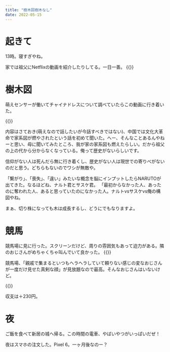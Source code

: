 ```yaml
---
title: "樹木図樹木なし"
date: 2022-05-15
---
```


# 起きて
13時。寝すぎやね。

家では祖父にNetflixの動画を紹介したりしてる。一日一善。
{{<tweet user="dango_bot" id="1525772183514927104">}}


# 樹木図
萌えセンサーが働いてチャイナドレスについて調べていたらこの動画に行き着いた。

{{<youtube fjOGvFaBLdI>}}

内容はさておき(萌えなので話したいが今話すべきではない)、中国では文化大革命で家系図が燃やされたという話を初めて聞いた。へー、そんなことあるんやねーと思い、母に聞いてみたところ、我が家の家系図も燃えたらしい。だから祖父の上の代から分からなくなっている。俺って歴史がないらしいです。

信仰がない人は死んだら無に行き着くし、歴史がない人は現世での寄りべがないのだと思う。どちらもないのでワシが無敵や。

「繋がり」、「喪失」、「違い」みたいな概念を脳にインプットしたらNARUTOが出てきた。なるほどね、ナルト君とサスケ君。
「最初からなかった人、あったのに奪われた人、あると思っていたのになかった人。ナルトvsサスケvs俺の構図やね。

まぁ、切り株になっても木は成長するし、どうにでもなりますよ。

# 競馬
競馬場に見に行った。スクリーンだけど、周りの雰囲気もあって迫力がある。隣のおじさんがめちゃくちゃ叫んでいて良かった。
{{<tweet user="dango_bot" id="1525728238458511360">}}

競馬場、「親戚で集まるといつもヘラヘラしていて頼りない感じの変なおじさんが一度だけ見せた真剣な顔」が見放題なので最高。そんなおじさんはいないけど。

{{<tweet user="dango_bot" id="1525734773997522949">}}

収支は＋230円。
# 夜
ご飯を食べて新居の城へ帰る。この時間の電車、やばいやつがいっぱいだぜ！

夜はスマホの注文した。Pixel 6。一ヶ月後なのー？